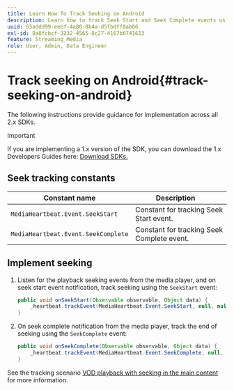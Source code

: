 ```yaml
---
title: Learn How To Track Seeking on Android
description: Learn how to track Seek Start and Seek Complete events using the Media SDK on Android.
uuid: 65addd99-eebf-4a80-8b4a-d5fbdff8ab06
exl-id: 8a8fcbcf-3232-4565-8c27-4167b6741613
feature: Streaming Media
role: User, Admin, Data Engineer
---
```

# Track seeking on Android{#track-seeking-on-android}

The following instructions provide guidance for implementation across all 2.x SDKs.

>[!IMPORTANT]
>
>If you are implementing a 1.x version of the SDK, you can download the 1.x Developers Guides here: [Download SDKs.](/help/getting-started/download-sdks.md)

## Seek tracking constants

|  Constant name  | Description&nbsp;&nbsp;&nbsp;&nbsp;  |
|---|---|
|  `MediaHeartbeat.Event.SeekStart`  | Constant for tracking Seek Start event.  |
|  `MediaHeartbeat.Event.SeekComplete`  | Constant for tracking Seek Complete event.  |

## Implement seeking

1. Listen for the playback seeking events from the media player, and on seek start event notification, track seeking using the `SeekStart` event:

    ```java
    public void onSeekStart(Observable observable, Object data) {  
        _heartbeat.trackEvent(MediaHeartbeat.Event.SeekStart, null, null);
    }
    ```

1. On seek complete notification from the media player, track the end of seeking using the `SeekComplete` event:

    ```java
    public void onSeekComplete(Observable observable, Object data) {  
        _heartbeat.trackEvent(MediaHeartbeat.Event.SeekComplete, null, null);
    }
    ```

See the tracking scenario [VOD playback with seeking in the main content](/help/use-cases/tracking-scenarios/vod-seeking.md) for more information.
